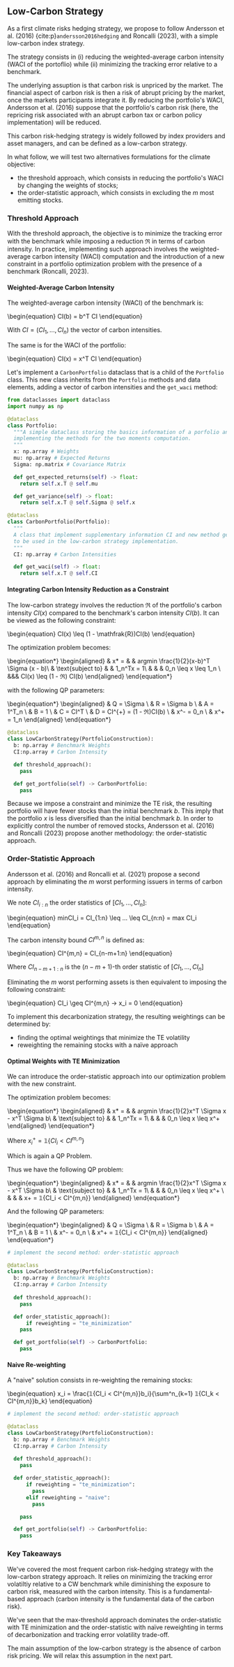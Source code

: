 ## Low-Carbon Strategy

As a first climate risks hedging strategy, we propose to follow Andersson et al. (2016) {cite:p}`andersson2016hedging` and Roncalli (2023), with a simple low-carbon index strategy.

The strategy consists in (i) reducing the weighted-average carbon intensity (WACI of the portoflio) while (ii) minimizing the tracking error relative to a benchmark.

The underlying assuption is that carbon risk is unpriced by the market. The financial aspect of carbon risk is then a risk of abrupt pricing by the market, once the markets participants integrate it. By reducing the portfolio's WACI, Andersson et al. (2016) suppose that the portfolio's carbon risk (here, the repricing risk associated with an abrupt carbon tax or carbon policy implementation) will be reduced. 

This carbon risk-hedging strategy is widely followed by index providers and asset managers, and can be defined as a low-carbon strategy.

In what follow, we will test two alternatives formulations for the climate objective: 
- the threshold approach, which consists in reducing the portfolio's WACI by changing the weights of stocks;
- the order-statistic approach, which consists in excluding the $m$ most emitting stocks.

### Threshold Approach

With the threshold approach, the objective is to minimize the tracking error with the benchmark while imposing a reduction $\mathfrak{R}$ in terms of carbon intensity. In practice, implementing such approach involves the weighted-average carbon intensity (WACI) computation and the introduction of a new constraint in a portfolio optimization problem with the presence of a benchmark (Roncalli, 2023).

#### Weighted-Average Carbon Intensity

The weighted-average carbon intensity (WACI) of the benchmark is:

\begin{equation}
CI(b) = b^T CI
\end{equation}

With $CI = (CI_1, ..., CI_n)$ the vector of carbon intensities.

The same is for the WACI of the portfolio:

\begin{equation}
CI(x) = x^T CI
\end{equation}

Let's implement a `CarbonPortfolio` dataclass that is a child of the `Portfolio` class. This new class inherits from the `Portfolio` methods and data elements, adding a vector of carbon intensities and the `get_waci` method:

```Python
from dataclasses import dataclass
import numpy as np

@dataclass 
class Portfolio:
  """A simple dataclass storing the basics information of a porfolio and 
  implementing the methods for the two moments computation.
  """
  x: np.array # Weights
  mu: np.array # Expected Returns
  Sigma: np.matrix # Covariance Matrix

  def get_expected_returns(self) -> float:
    return self.x.T @ self.mu

  def get_variance(self) -> float:
    return self.x.T @ self.Sigma @ self.x

@dataclass 
class CarbonPortfolio(Portfolio):
  """
  A class that implement supplementary information CI and new method get_waci,
  to be used in the low-carbon strategy implementation.
  """
  CI: np.array # Carbon Intensities

  def get_waci(self) -> float:
    return self.x.T @ self.CI
```

#### Integrating Carbon Intensity Reduction as a Constraint

The low-carbon strategy involves the reduction $\mathfrak{R}$ of the portfolio's carbon intensity $CI(x)$ compared to the benchmark's carbon intensity $CI(b)$. It can be viewed as the following constraint:

\begin{equation}
CI(x) \leq (1 - \mathfrak{R})CI(b)
\end{equation}

The optimization problem becomes:

\begin{equation*}
\begin{aligned}
& x* = 
& & argmin \frac{1}{2}(x-b)^T \Sigma (x - b)\\
& \text{subject to}
& & 1_n^Tx = 1\\
& & & 0_n \leq x \leq 1_n \\
&&&  CI(x) \leq (1 - ℜ) CI(b)
\end{aligned}
\end{equation*}

with the following QP parameters:

\begin{equation*}
\begin{aligned}
& Q = \Sigma \\
& R = \Sigma b \\
& A = 1^T_n \\
& B = 1 \\
& C = CI^T \\
& D = CI^{+} = (1 - ℜ)CI(b) \\
& x^- = 0_n \\
& x^+ = 1_n
\end{aligned}
\end{equation*}

```Python
@dataclass
class LowCarbonStrategy(PortfolioConstruction):
  b: np.array # Benchmark Weights
  CI:np.array # Carbon Intensity

  def threshold_approach():
    pass

  def get_portfolio(self) -> CarbonPortfolio:
    pass
```

Because we impose a constraint and minimize the TE risk, the resulting portfolio will have fewer stocks than the initial benchmark $b$. This imply that the portfolio $x$ is less diversified than the initial benchmark $b$. In order to explicitly control the number of removed stocks, Andersson et al. (2016) and Roncalli (2023) propose another methodology: the order-statistic approach.
### Order-Statistic Approach

Andersson et al. (2016) and Roncalli et al. (2021) propose a second approach by eliminating the $m$ worst performing issuers in terms of carbon intensity.

We note $CI_{i:n}$ the order statistics of $[CI_1, ..., CI_n]$:

\begin{equation}
minCI_i = CI_{1:n} \leq ... \leq CI_{n:n} = max CI_i
\end{equation}

The carbon intensity bound $CI^{m,n}$ is defined as:

\begin{equation}
CI^{m,n} = CI_{n-m+1:n}
\end{equation}

Where $CI_{n-m+1:n}$ is the $(n-m+1)$-th order statistic of $[CI_1, ..., CI_n]$

Eliminating the $m$ worst performing assets is then equivalent to imposing the following constraint:

\begin{equation}
CI_i \geq CI^{m,n} → x_i = 0
\end{equation}

To implement this decarbonization strategy, the resulting weightings can be determined by:
- finding the optimal weightings that minimize the TE volatility
- reweighting the remaining stocks with a naïve approach

#### Optimal Weights with TE Minimization

We can introduce the order-statistic approach into our optimization problem with the new constraint. 

The optimization problem becomes:

\begin{equation*}
\begin{aligned}
& x* = 
& & argmin \frac{1}{2}x^T \Sigma x - x^T \Sigma b\\
& \text{subject to}
& & 1_n^Tx = 1\\
& & & 0_n \leq x \leq x^+
\end{aligned}
\end{equation*}

Where $x_i^+ = 𝟙\{CI_i < CI^{m,n}\}$

Which is again a QP Problem.

Thus we have the following QP problem:

\begin{equation*}
\begin{aligned}
& x* = 
& & argmin \frac{1}{2}x^T \Sigma x - x^T \Sigma b\\
& \text{subject to}
& & 1_n^Tx = 1\\
& & & 0_n \leq x \leq x^+ \\
& & & x+ =  𝟙\{CI_i < CI^{m,n}\}
\end{aligned}
\end{equation*}

And the following QP parameters:

\begin{equation*}
\begin{aligned}
& Q = \Sigma \\
& R = \Sigma b \\
& A = 1^T_n \\
& B = 1 \\
& x^- = 0_n \\
& x^+ = 𝟙\{CI_i < CI^{m,n}\}
\end{aligned}
\end{equation*}

```Python
# implement the second method: order-statistic approach

@dataclass
class LowCarbonStrategy(PortfolioConstruction):
  b: np.array # Benchmark Weights
  CI:np.array # Carbon Intensity
  
  def threshold_approach():
    pass

  def order_statistic_approach():
      if reweighting = "te_minimization"
    pass 

  def get_portfolio(self) -> CarbonPortfolio:
    pass
```

#### Naive Re-weighting

A "naive" solution consists in re-weighting the remaining stocks:

\begin{equation}
x_i = \frac{𝟙\{CI_i < CI^{m,n}\}b_i}{\sum^n_{k=1} 𝟙\{CI_k < CI^{m,n}\}b_k}
\end{equation}

```Python
# implement the second method: order-statistic approach

@dataclass
class LowCarbonStrategy(PortfolioConstruction):
  b: np.array # Benchmark Weights
  CI:np.array # Carbon Intensity
  
  def threshold_approach():
    pass

  def order_statistic_approach():
      if reweighting = "te_minimization":
        pass
      elif reweighting = "naive":
        pass

    pass 

  def get_portfolio(self) -> CarbonPortfolio:
    pass
```

### Key Takeaways

We've covered the most frequent carbon risk-hedging strategy with the low-carbon strategy approach. It relies on minimizing the tracking error volatiltiy relative to a CW benchmark while diminishing the exposure to carbon risk, measured with the carbon intensity. This is a fundamental-based approach (carbon intensity is the fundamental data of the carbon risk).

We've seen that the max-threshold approach dominates the order-statistic with TE minimization and the order-statistic with naïve reweighting in terms of decarbonization and tracking error volatility trade-off.

The main assumption of the low-carbon strategy is the absence of carbon risk pricing. We will relax this assumption in the next part.
